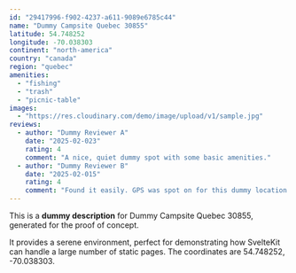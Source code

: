 ```yaml
---
id: "29417996-f902-4237-a611-9089e6785c44"
name: "Dummy Campsite Quebec 30855"
latitude: 54.748252
longitude: -70.038303
continent: "north-america"
country: "canada"
region: "quebec"
amenities:
  - "fishing"
  - "trash"
  - "picnic-table"
images:
  - "https://res.cloudinary.com/demo/image/upload/v1/sample.jpg"
reviews:
  - author: "Dummy Reviewer A"
    date: "2025-02-023"
    rating: 4
    comment: "A nice, quiet dummy spot with some basic amenities."
  - author: "Dummy Reviewer B"
    date: "2025-02-015"
    rating: 4
    comment: "Found it easily. GPS was spot on for this dummy location."
---
```


This is a **dummy description** for Dummy Campsite Quebec 30855, generated for the proof of concept.

It provides a serene environment, perfect for demonstrating how SvelteKit can handle a large number of static pages. The coordinates are 54.748252, -70.038303.
